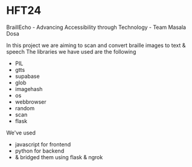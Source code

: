 # HFT24
BraillEcho - Advancing Accessibility through Technology - Team Masala Dosa

In this project we are aiming to scan and convert braille images to text & speech
The libraries we have used are the following

- PIL
- gtts
- supabase
- glob
- imagehash
- os
- webbrowser
- random
- scan
- flask


We've used
- javascript for frontend
- python for backend
- & bridged them using flask & ngrok